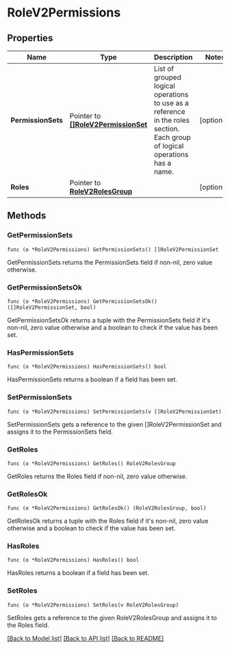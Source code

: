 # RoleV2Permissions

## Properties

Name | Type | Description | Notes
------------ | ------------- | ------------- | -------------
**PermissionSets** | Pointer to [**[]RoleV2PermissionSet**](RoleV2PermissionSet.md) | List of grouped logical operations to use as a reference in the roles section. Each group of logical operations has a name. | [optional] 
**Roles** | Pointer to [**RoleV2RolesGroup**](RoleV2RolesGroup.md) |  | [optional] 

## Methods

### GetPermissionSets

`func (o *RoleV2Permissions) GetPermissionSets() []RoleV2PermissionSet`

GetPermissionSets returns the PermissionSets field if non-nil, zero value otherwise.

### GetPermissionSetsOk

`func (o *RoleV2Permissions) GetPermissionSetsOk() ([]RoleV2PermissionSet, bool)`

GetPermissionSetsOk returns a tuple with the PermissionSets field if it's non-nil, zero value otherwise
and a boolean to check if the value has been set.

### HasPermissionSets

`func (o *RoleV2Permissions) HasPermissionSets() bool`

HasPermissionSets returns a boolean if a field has been set.

### SetPermissionSets

`func (o *RoleV2Permissions) SetPermissionSets(v []RoleV2PermissionSet)`

SetPermissionSets gets a reference to the given []RoleV2PermissionSet and assigns it to the PermissionSets field.

### GetRoles

`func (o *RoleV2Permissions) GetRoles() RoleV2RolesGroup`

GetRoles returns the Roles field if non-nil, zero value otherwise.

### GetRolesOk

`func (o *RoleV2Permissions) GetRolesOk() (RoleV2RolesGroup, bool)`

GetRolesOk returns a tuple with the Roles field if it's non-nil, zero value otherwise
and a boolean to check if the value has been set.

### HasRoles

`func (o *RoleV2Permissions) HasRoles() bool`

HasRoles returns a boolean if a field has been set.

### SetRoles

`func (o *RoleV2Permissions) SetRoles(v RoleV2RolesGroup)`

SetRoles gets a reference to the given RoleV2RolesGroup and assigns it to the Roles field.


[[Back to Model list]](../README.md#documentation-for-models) [[Back to API list]](../README.md#documentation-for-api-endpoints) [[Back to README]](../README.md)


